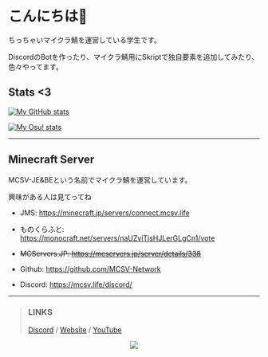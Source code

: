 # こんにちは👋

ちっちゃいマイクラ鯖を運営している学生です。

DiscordのBotを作ったり、マイクラ鯖用にSkriptで独自要素を追加してみたり、色々やってます。

## Stats <3
[![My GitHub stats](https://github-readme-stats.vercel.app/api?username=ringo360&theme=tokyonight)](https://github.com/anuraghazra/github-readme-stats) 

[![My Osu! stats](https://osu-sig.vercel.app/card?user=P360Rythm&mode=std&lang=en&blur=6&animation=true&hue=307&mini=true)](https://osu.ppy.sh/users/24734251/)

***

## Minecraft Server

MCSV-JE&BEという名前でマイクラ鯖を運営しています。

興味がある人は見てってね

* JMS: https://minecraft.jp/servers/connect.mcsv.life

* ものくらふと: https://monocraft.net/servers/naUZviTjsHJLerGLgCn1/vote

* ~~MCServers.JP: https://mcservers.jp/server/details/338~~

* Github: https://github.com/MCSV-Network

* Discord: https://mcsv.life/discord/

***

> ### LINKS
> [Discord](https://mcsv.life/discord/) / [Website](https://mcsv.life) / [YouTube](https://www.youtube.com/@ringo360xd)


<p align="center"><img src="https://profile-counter.glitch.me/ringo360/count.svg" /></p>
